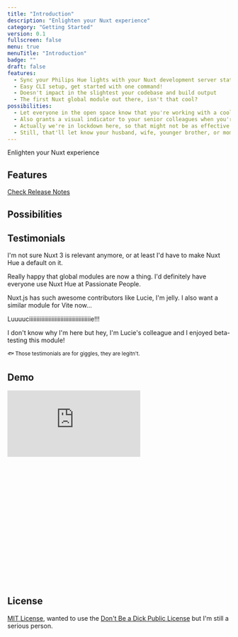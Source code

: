 ```yaml
---
title: "Introduction"
description: "Enlighten your Nuxt experience"
category: "Getting Started"
version: 0.1
fullscreen: false
menu: true
menuTitle: "Introduction"
badge: ""
draft: false
features:
  - Sync your Philips Hue lights with your Nuxt development server state
  - Easy CLI setup, get started with one command!
  - Doesn't impact in the slightest your codebase and build output
  - The first Nuxt global module out there, isn't that cool?
possibilities:
  - Let everyone in the open space know that you're working with a cool framework!
  - Also grants a visual indicator to your senior colleagues when you're in trouble
  - Actually we're in lockdown here, so that might not be as effective
  - Still, that'll let know your husband, wife, younger brother, or mom that you're working on serious stuff~
---
```


Enlighten your Nuxt experience

## Features

<d-list :items="features"></d-list>

[Check Release Notes](https://github.com/lihbr/nuxt-hue/blob/master/CHANGELOG.md)

## Possibilities

<d-list :items="possibilities"></d-list>

## Testimonials

<testimonial name="Sébastien Chopin" github-handle="Atinux" twitter-handle="Atinux" display-title="CTO, Nuxt.js">

I'm not sure Nuxt 3 is relevant anymore, or at least I'd have to make Nuxt Hue a default on it.

</testimonial>

<testimonial name="Pooya Parsa" github-handle="pi0" twitter-handle="_pi0_" display-title="Framework Lead, Nuxt.js" reversed>

Really happy that global modules are now a thing. I'd definitely have everyone use Nuxt Hue at Passionate People.

</testimonial>

<testimonial name="Evan You" github-handle="yyx990803" twitter-handle="youyuxi" display-title="Creator & Project Lead, Vue.js">

Nuxt.js has such awesome contributors like Lucie, I'm jelly. I also want a similar module for Vite now...

</testimonial>

<testimonial name="Debbie O'Brien" github-handle="debs-obrien" twitter-handle="debs_obrien" display-title="Head Developer Advocate, Bit" reversed>

Luuuuciiiiiiiiiiiiiiiiiiiiiiiiiiiiiiiiiiiiiiiiie!!!

</testimonial>

<testimonial name="Alex Trost" github-handle="a-trost" twitter-handle="trostcodes" display-title="Cowboy & DevExp Engineer, Prismic">

I don't know why I'm here but hey, I'm Lucie's colleague and I enjoyed beta-testing this module!

</testimonial>

<small class="text-gray-500 text-center block">🐟 Those testimonials are for giggles, they are legitn't.</small>

## Demo

<div class="relative w-full h-0" style="padding-bottom: 56.25%;">
  <iframe class="absolute inset-0 w-full h-full" src="https://www.youtube.com/embed/vjAB-NqH3kk" title="YouTube video player" frameborder="0" allow="accelerometer; autoplay; clipboard-write; encrypted-media; gyroscope; picture-in-picture" allowfullscreen></iframe>
</div>

## License

[MIT License](https://github.com/lihbr/nuxt-hue/blob/master/LICENSE), wanted to use the [Don't Be a Dick Public License](https://github.com/philsturgeon/dbad/blob/master/LICENSE.md) but I'm still a serious person.
